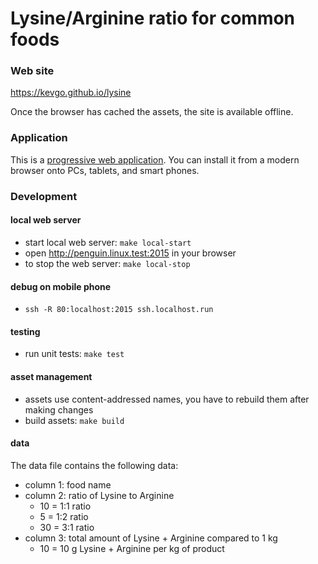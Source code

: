 # Lysine/Arginine ratio for common foods

### Web site

https://kevgo.github.io/lysine

Once the browser has cached the assets, the site is available offline.

### Application

This is a
[progressive web application](https://en.wikipedia.org/wiki/Progressive_web_application).
You can install it from a modern browser onto PCs, tablets, and smart phones.

### Development

#### local web server

- start local web server: `make local-start`
- open http://penguin.linux.test:2015 in your browser
- to stop the web server: `make local-stop`

#### debug on mobile phone

- `ssh -R 80:localhost:2015 ssh.localhost.run`

#### testing

- run unit tests: `make test`

#### asset management

- assets use content-addressed names, you have to rebuild them after making
  changes
- build assets: `make build`

#### data

The data file contains the following data:

- column 1: food name
- column 2: ratio of Lysine to Arginine
  - 10 = 1:1 ratio
  - 5 = 1:2 ratio
  - 30 = 3:1 ratio
- column 3: total amount of Lysine + Arginine compared to 1 kg
  - 10 = 10 g Lysine + Arginine per kg of product
